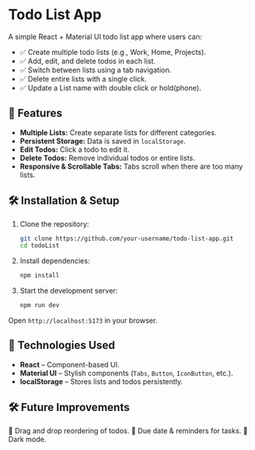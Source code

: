 # Todo List App

A simple React + Material UI todo list app where users can:
- ✅ Create multiple todo lists (e.g., Work, Home, Projects).
- ✅ Add, edit, and delete todos in each list.
- ✅ Switch between lists using a tab navigation.
- ✅ Delete entire lists with a single click.
- ✅ Update a List name with double click or hold(phone).

## 🚀 Features
- **Multiple Lists:** Create separate lists for different categories.
- **Persistent Storage:** Data is saved in `localStorage`.
- **Edit Todos:** Click a todo to edit it.
- **Delete Todos:** Remove individual todos or entire lists.
- **Responsive & Scrollable Tabs:** Tabs scroll when there are too many lists.

## 🛠️ Installation & Setup
1. Clone the repository:
    ```bash
    git clone https://github.com/your-username/todo-list-app.git
    cd todoList

2. Install dependencies:
    ```bash
    npm install

3. Start the development server:
    ```bash
    npm run dev

Open `http://localhost:5173` in your browser.

## 🔧 Technologies Used
- **React** – Component-based UI.
- **Material UI** – Stylish components (`Tabs`, `Button`, `IconButton`, etc.).
- **localStorage** – Stores lists and todos persistently.


## 🛠️ Future Improvements
🔹 Drag and drop reordering of todos.
🔹 Due date & reminders for tasks.
🔹 Dark mode.
